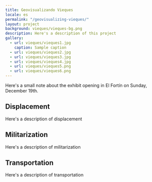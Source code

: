 ```yaml
---
title: Geovisualizando Vieques
locale: es
permalink: "/geovisualizing-vieques/"
layout: project
background: vieques/vieques-bg.png
description: Here's a description of this project
gallery:
  - url: vieques/vieques1.jpg
    caption: Sample caption
  - url: vieques/vieques2.jpg
  - url: vieques/vieques3.jpg
  - url: vieques/vieques4.jpg
  - url: vieques/vieques5.png
  - url: vieques/vieques6.png
---
```


Here's a small note about the exhibit opening in El Fortín on Sunday, December 19th.
## Displacement
Here's a description of displacement

## Militarization
Here's a description of militarization

## Transportation
Here's a description of transportation